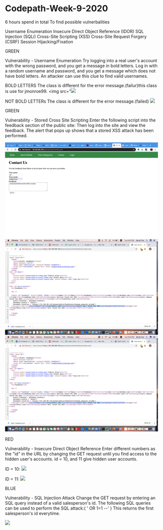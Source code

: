 # Codepath-Week-9-2020

6 hours spend in total
To find possible vulnerbalities

Username Enumeration
Insecure Direct Object Reference (IDOR)
SQL Injection (SQLi)
Cross-Site Scripting (XSS)
Cross-Site Request Forgery (CSRF)
Session Hijacking/Fixation

GREEN

Vulnerability  - Username Enumeration
Try logging into a real user's account with the wrong password, and you get a message in bold letters.
Log in with a random username and password, and you get a message which does not have bold letters.
An attacker can use this clue to find valid usernames. 

BOLD LETTERS 
The class is different for the error message.(failur)this class is use for jmonroe99.
<img src="<img src="https://user-images.githubusercontent.com/26352156/79035940-f631b980-7b77-11ea-8320-994647e72b2f.png">

NOT BOLD LETTERs
The class is different for the error message.(failed)
<img src="https://user-images.githubusercontent.com/26352156/79035942-f9c54080-7b77-11ea-8125-3302c98d0a91.png">


GREEN

Vulnerability  - Stored Cross Site Scripting
Enter the following script into the feedback section of the public site: <script>alert('Nilab found the XSS!');</script>
Then log into the site and view the feedback.
The alert that pops up shows that a stored XSS attack has been performed.

 <img src="https://github.com/neilakrami/Codepath-Week-9-2020/blob/master/Screen%20Shot%202020-04-14%20at%2010.16.44%20PM.png">

<img src="https://github.com/neilakrami/Codepath-Week-9-2020/blob/master/Neil-XSS-exploit.png">
<img src="https://github.com/neilakrami/Codepath-Week-9-2020/blob/master/Neil-XSS-exploit.png">
 
 RED
 
Vulnerability - Insecure Direct Object Reference
Enter different numbers as the "id" in the URL by changing the GET request until you find access to the hidden user's accounts.
id = 10, and 11 give hidden user accounts.

ID = 10: <img src="https://user-images.githubusercontent.com/26352156/79035944-fc279a80-7b77-11ea-93f0-7f5b2a6eef4d.png">

ID = 11: <img src="https://user-images.githubusercontent.com/26352156/79035951-034ea880-7b78-11ea-9abf-c5668fda4dfd.png">

BLUE

Vulnerability - SQL Injection Attack
Change the GET request by entering an SQL query instead of a valid salesperson's id.
The following SQL queries can be used to perform the SQL attack:( ' OR 1=1 --' ) This returns the first salesperson's id everytime.

<img src="https://user-images.githubusercontent.com/26352156/79035956-0ba6e380-7b78-11ea-9f4a-78c24d93ecaa.png">

